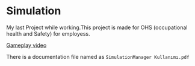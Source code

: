 # Simulation
My last Project while working.This project is made for OHS (occupational health and Safety) for employess.

[Gameplay video](https://drive.google.com/file/d/10lrj-ZfFFRsVQFELhdIzedwh7-i-vZRx/view?usp=sharing)

There is a documentation file named as `SimulationManager Kullanımı.pdf` 

